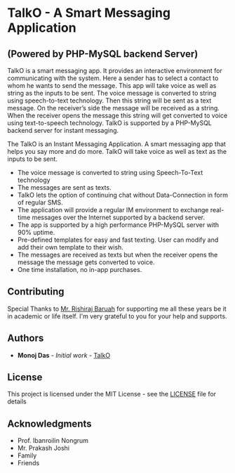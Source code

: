 # TalkO - A Smart Messaging Application
## (Powered by PHP-MySQL backend Server)


   TalkO is a smart messaging app. It provides an interactive environment for communicating with the system. Here a sender has to select a contact to whom he wants to send the message. This app will take voice as well as string as the inputs to be sent. The voice message is converted to string using speech-to-text technology. Then this string will be sent as a text message. On the receiver’s side the message will be received as a string. When the receiver opens the message this string will get converted to voice using text-to-speech technology.
TalkO is supported by a PHP-MySQL backend server for instant messaging.


   The TalkO is an Instant Messaging Application.
A smart messaging app that helps you say more and do more. TalkO will take voice as well as text as the inputs to be sent.
*  The voice message is converted to string using Speech-To-Text technology
*  The messages are sent as texts.
*  TalkO lets the option of continuing chat without Data-Connection in form of regular SMS. 
*  The application will provide a regular IM environment to exchange real-time messages over the Internet supported by a backend server.
*  The app is supported by a high performance  PHP-MySQL server with 90% uptime. 
*  Pre-defined templates for easy and fast texting. User can modify and add their own template to their wish.
*  The messages are received as texts but when the receiver opens the message the message gets converted to voice.
*  One time installation, no in-app purchases.

## Contributing

Special Thanks to [Mr. Rishiraj Baruah](https://rishirajbaruah1995@gmail.com) for supporting me all these years be it in academic or life itself. I'm very grateful to you for your help and supports.

## Authors

* **Monoj Das** - *Initial work* - [TalkO](https://dasmanoj1996md.000webhostapp.com)

## License

This project is licensed under the MIT License - see the [LICENSE](LICENSE) file for details

## Acknowledgments

* Prof. Ibanroilin Nongrum
* Mr. Prakash Joshi
* Family
* Friends
